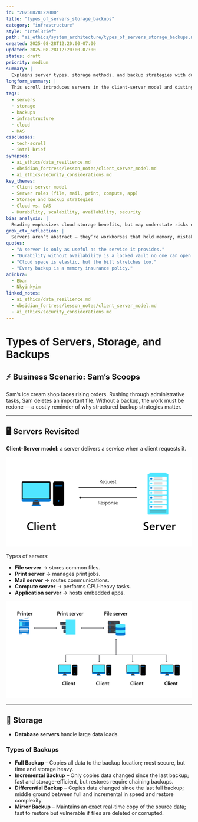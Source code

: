 ```yaml
---
id: "20250828122000"
title: "types_of_servers_storage_backups"
category: "infrastructure"
style: "IntelBrief"
path: "ai_ethics/system_architecture/types_of_servers_storage_backups.md"
created: 2025-08-28T12:20:00-07:00
updated: 2025-08-28T12:20:00-07:00
status: draft
priority: medium
summary: |
  Explains server types, storage methods, and backup strategies with durability, scalability, availability, and security considerations. Includes client-server diagrams and applied business scenario.
longform_summary: |
  This scroll introduces servers in the client-server model and distinguishes types like file, mail, print, compute, and application servers. It highlights storage practices in modern business contexts, the volatility of RAM, and the need for backups. Durability ensures data persists beyond RAM, scalability balances cost vs. demand, availability ensures continuous access (especially via cloud redundancy), and security protects against breaches and corruption. Trade-offs between cloud solutions and direct-attached storage (DAS) are discussed, along with real-world implications in small business scenarios (Sam’s Scoops).
tags:
  - servers
  - storage
  - backups
  - infrastructure
  - cloud
  - DAS
cssclasses:
  - tech-scroll
  - intel-brief
synapses:
  - ai_ethics/data_resilience.md
  - obsidian_fortress/lesson_notes/client_server_model.md
  - ai_ethics/security_considerations.md
key_themes:
  - Client-server model
  - Server roles (file, mail, print, compute, app)
  - Storage and backup strategies
  - Cloud vs. DAS
  - Durability, scalability, availability, security
bias_analysis: |
  Reading emphasizes cloud storage benefits, but may understate risks of cost creep, vendor lock-in, and sovereignty concerns. On-prem solutions carry physical security trade-offs often ignored in favor of convenience.
grok_ctx_reflection: |
  Servers aren’t abstract — they’re workhorses that hold memory, mistakes, and motion. Backup is ritual: durability, scalability, availability, security. Ignore one, and data loss becomes destiny.
quotes:
  - "A server is only as useful as the service it provides."
  - "Durability without availability is a locked vault no one can open."
  - "Cloud space is elastic, but the bill stretches too."
  - "Every backup is a memory insurance policy."
adinkra:
  - Eban
  - Nkyinkyim
linked_notes:
  - ai_ethics/data_resilience.md
  - obsidian_fortress/lesson_notes/client_server_model.md
  - ai_ethics/security_considerations.md
---
```


# Types of Servers, Storage, and Backups

## ⚡ Business Scenario: Sam’s Scoops
Sam’s ice cream shop faces rising orders. Rushing through administrative tasks, Sam deletes an important file. Without a backup, the work must be redone — a costly reminder of why structured backup strategies matter.

---

## 🖥️ Servers Revisited
**Client-Server model**: a server delivers a service when a client requests it.

![Client-Server](media/client_server.png)

Types of servers:
- **File server** → stores common files.
- **Print server** → manages print jobs.
- **Mail server** → routes communications.
- **Compute server** → performs CPU-heavy tasks.
- **Application server** → hosts embedded apps.

![Server Network](media/print_file_server.png)


---

## 💾 Storage
- **Database servers** handle large data loads.

### Types of Backups
- **Full Backup** – Copies all data to the backup location; most secure, but time and storage heavy.  
- **Incremental Backup** – Only copies data changed since the last backup; fast and storage-efficient, but restores require chaining backups.  
- **Differential Backup** – Copies data changed since the last full backup; middle ground between full and incremental in speed and restore complexity.  
- **Mirror Backup** – Maintains an exact real-time copy of the source data; fast to restore but vulnerable if files are deleted or corrupted.  

